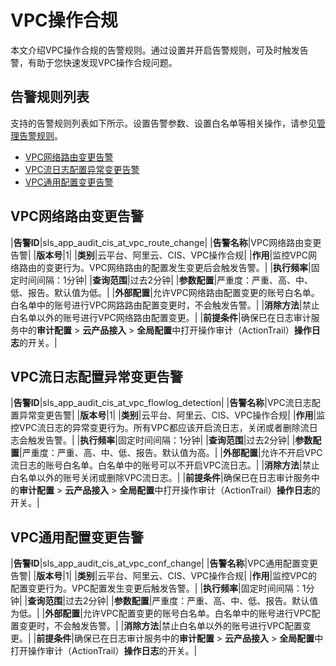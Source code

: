 # VPC操作合规

本文介绍VPC操作合规的告警规则。通过设置并开启告警规则，可及时触发告警，有助于您快速发现VPC操作合规问题。

## 告警规则列表

支持的告警规则列表如下所示。设置告警参数、设置白名单等相关操作，请参见[管理告警规则](/cn.zh-CN/应用中心（App）/日志审计服务/告警/管理告警规则.md)。

-   [VPC网络路由变更告警](#section_yev_fi1_d93)
-   [VPC流日志配置异常变更告警](#section_box_x9p_bme)
-   [VPC通用配置变更告警](#section_6dq_wea_uz4)

## VPC网络路由变更告警

|**告警ID**|sls\_app\_audit\_cis\_at\_vpc\_route\_change|
|**告警名称**|VPC网络路由变更告警|
|**版本号**|1|
|**类别**|云平台、阿里云、CIS、VPC操作合规|
|**作用**|监控VPC网络路由的变更行为。VPC网络路由的配置发生变更后会触发告警。|
|**执行频率**|固定时间间隔：1分钟|
|**查询范围**|过去2分钟|
|**参数配置**|严重度：严重、高、中、低、报告。默认值为低。|
|**外部配置**|允许VPC网络路由配置变更的账号白名单。白名单中的账号进行VPC网路路由配置变更时，不会触发告警。|
|**消除方法**|禁止白名单以外的账号进行VPC网络路由配置变更。|
|**前提条件**|确保已在日志审计服务中的**审计配置** \> **云产品接入** \> **全局配置**中打开操作审计（ActionTrail）**操作日志**的开关。|

## VPC流日志配置异常变更告警

|**告警ID**|sls\_app\_audit\_cis\_at\_vpc\_flowlog\_detection|
|**告警名称**|VPC流日志配置异常变更告警|
|**版本号**|1|
|**类别**|云平台、阿里云、CIS、VPC操作合规|
|**作用**|监控VPC流日志的异常变更行为。所有VPC都应该开启流日志，关闭或者删除流日志会触发告警。|
|**执行频率**|固定时间间隔：1分钟|
|**查询范围**|过去2分钟|
|**参数配置**|严重度：严重、高、中、低、报告。默认值为高。|
|**外部配置**|允许不开启VPC流日志的账号白名单。白名单中的账号可以不开启VPC流日志。|
|**消除方法**|禁止白名单以外的账号关闭或删除VPC流日志。|
|**前提条件**|确保已在日志审计服务中的**审计配置** \> **云产品接入** \> **全局配置**中打开操作审计（ActionTrail）**操作日志**的开关。|

## VPC通用配置变更告警

|**告警ID**|sls\_app\_audit\_cis\_at\_vpc\_conf\_change|
|**告警名称**|VPC通用配置变更告警|
|**版本号**|1|
|**类别**|云平台、阿里云、CIS、VPC操作合规|
|**作用**|监控VPC的配置变更行为。VPC配置发生变更后触发告警。|
|**执行频率**|固定时间间隔：1分钟|
|**查询范围**|过去2分钟|
|**参数配置**|严重度：严重、高、中、低、报告。默认值为低。|
|**外部配置**|允许VPC配置变更的账号白名单。白名单中的账号进行VPC配置变更时，不会触发告警。|
|**消除方法**|禁止白名单以外的账号进行VPC配置变更。|
|**前提条件**|确保已在日志审计服务中的**审计配置** \> **云产品接入** \> **全局配置**中打开操作审计（ActionTrail）**操作日志**的开关。|

